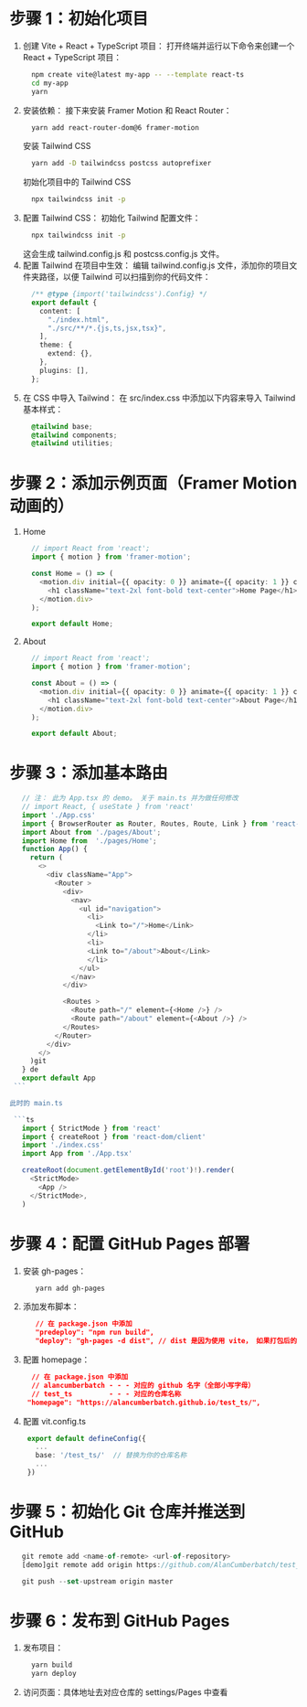 # 步骤 1：初始化项目
1. 创建 Vite + React + TypeScript 项目：
    打开终端并运行以下命令来创建一个 React + TypeScript 项目：
    ```bash
      npm create vite@latest my-app -- --template react-ts
      cd my-app
      yarn
    ```
2. 安装依赖：
    接下来安装 Framer Motion 和 React Router：
    ```bash
      yarn add react-router-dom@6 framer-motion
    ```
    安装 Tailwind CSS
    ```bash
      yarn add -D tailwindcss postcss autoprefixer
    ```
    初始化项目中的 Tailwind CSS
    ```bash
      npx tailwindcss init -p
    ```
3. 配置 Tailwind CSS：
    初始化 Tailwind 配置文件：
    ```bash
      npx tailwindcss init -p
    ```
    这会生成 tailwind.config.js 和 postcss.config.js 文件。
4. 配置 Tailwind 在项目中生效：
    编辑 tailwind.config.js 文件，添加你的项目文件夹路径，以便 Tailwind 可以扫描到你的代码文件：
    ```ts
      /** @type {import('tailwindcss').Config} */
      export default {
        content: [
          "./index.html",
          "./src/**/*.{js,ts,jsx,tsx}",
        ],
        theme: {
          extend: {},
        },
        plugins: [],
      };
    ```
5. 在 CSS 中导入 Tailwind：
    在 src/index.css 中添加以下内容来导入 Tailwind 基本样式：
    ```css
      @tailwind base;
      @tailwind components;
      @tailwind utilities;
    ```

# 步骤 2：添加示例页面（Framer Motion 动画的）
1. Home
    ```ts
      // import React from 'react';
      import { motion } from 'framer-motion';

      const Home = () => (
        <motion.div initial={{ opacity: 0 }} animate={{ opacity: 1 }} className="p-4">
          <h1 className="text-2xl font-bold text-center">Home Page</h1>
        </motion.div>
      );

      export default Home;
    ```
2. About
    ```ts
      // import React from 'react';
      import { motion } from 'framer-motion';

      const About = () => (
        <motion.div initial={{ opacity: 0 }} animate={{ opacity: 1 }} className="p-4">
          <h1 className="text-2xl font-bold text-center">About Page</h1>
        </motion.div>
      );

      export default About;
    ```
# 步骤 3：添加基本路由

   ```ts
      // 注： 此为 App.tsx 的 demo。 关于 main.ts 并为做任何修改
      // import React, { useState } from 'react'
      import './App.css'
      import { BrowserRouter as Router, Routes, Route, Link } from 'react-router-dom';
      import About from './pages/About';
      import Home from  './pages/Home';
      function App() {
        return (
          <>
            <div className="App">
              <Router >
                <div>
                  <nav>
                    <ul id="navigation">
                      <li>
                        <Link to="/">Home</Link>
                      </li>
                      <li>
                      <Link to="/about">About</Link>
                      </li>
                    </ul>
                  </nav>
                </div>

                <Routes >
                  <Route path="/" element={<Home />} />
                  <Route path="/about" element={<About />} />
                </Routes>
              </Router>
            </div>
          </>
        )git
      } de
      export default App
    ```

  此时的 main.ts

    ```ts
      import { StrictMode } from 'react'
      import { createRoot } from 'react-dom/client'
      import './index.css'
      import App from './App.tsx'

      createRoot(document.getElementById('root')!).render(
        <StrictMode>
          <App />
        </StrictMode>,
      )
   ```



# 步骤 4：配置 GitHub Pages 部署
1. 安装 gh-pages：
   ```bash
      yarn add gh-pages
   ```
2. 添加发布脚本：
   ```json
      // 在 package.json 中添加
      "predeploy": "npm run build",
      "deploy": "gh-pages -d dist", // dist 是因为使用 vite， 如果打包后的文件名是 build，则写成built
   ```
3. 配置 homepage：
   ```json
     // 在 package.json 中添加
     // alancumberbatch - - - 对应的 github 名字（全部小写字母）
     // test_ts         - - - 对应的仓库名称
    "homepage": "https://alancumberbatch.github.io/test_ts/",
   ```
4. 配置 vit.config.ts
   ```ts
    export default defineConfig({
      ...
      base: '/test_ts/'  // 替换为你的仓库名称
      ...
    })
   ```
# 步骤 5：初始化 Git 仓库并推送到 GitHub

   ```ts
      git remote add <name-of-remote> <url-of-repository>
      [demo]git remote add origin https://github.com/AlanCumberbatch/test_ts

      git push --set-upstream origin master
   ```

# 步骤 6：发布到 GitHub Pages
1. 发布项目：
    ```cmd
      yarn build
      yarn deploy
    ```
2. 访问页面：具体地址去对应仓库的 settings/Pages 中查看



